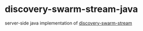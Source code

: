 # discovery-swarm-stream-java
server-side java implementation of [discovery-swarm-stream](https://github.com/RangerMauve/discovery-swarm-stream)
